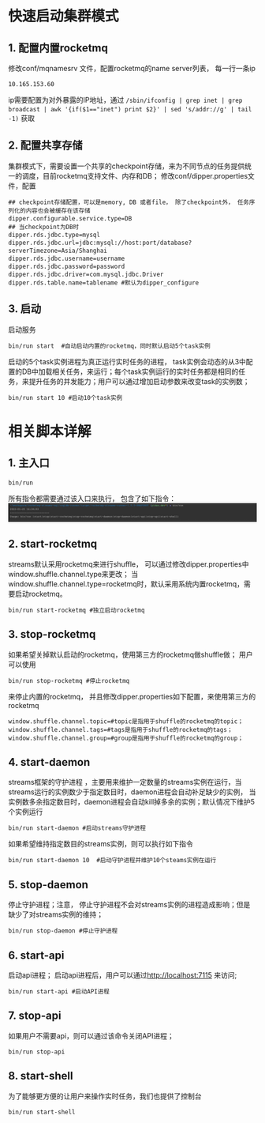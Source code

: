 # 快速启动集群模式

## 1. 配置内置rocketmq

修改conf/mqnamesrv 文件，配置rocketmq的name server列表， 每一行一条ip

```shell
10.165.153.60
```

ip需要配置为对外暴露的IP地址，通过 `/sbin/ifconfig | grep inet | grep broadcast | awk '{if($1=="inet") print $2}' | sed 's/addr://g' | tail -1)`
获取

## 2. 配置共享存储

集群模式下，需要设置一个共享的checkpoint存储，来为不同节点的任务提供统一的调度，目前rocketmq支持文件、内存和DB；
修改conf/dipper.properties文件，配置

```properties
## checkpoint存储配置，可以是memory, DB 或者file， 除了checkpoint外， 任务序列化的内容也会被缓存在该存储
dipper.configurable.service.type=DB
## 当checkpoint为DB时
dipper.rds.jdbc.type=mysql
dipper.rds.jdbc.url=jdbc:mysql://host:port/database?serverTimezone=Asia/Shanghai
dipper.rds.jdbc.username=username
dipper.rds.jdbc.password=password
dipper.rds.jdbc.driver=com.mysql.jdbc.Driver
dipper.rds.table.name=tablename #默认为dipper_configure
```

## 3. 启动

启动服务

```shell
bin/run start  #自动启动内置的rocketmq，同时默认启动5个task实例
```

启动的5个task实例进程为真正运行实时任务的进程，
task实例会动态的从3中配置的DB中加载相关任务，来运行；每个task实例运行的实时任务都是相同的任务，来提升任务的并发能力；用户可以通过增加启动参数来改变task的实例数；

```shell
bin/run start 10 #启动10个task实例
```

# 相关脚本详解

## 1. 主入口

```shell
bin/run
```

所有指令都需要通过该入口来执行， 包含了如下指令：
![img_2.png](img_2.png)

## 2. start-rocketmq

streams默认采用rocketmq来进行shuffle， 可以通过修改dipper.properties中 window.shuffle.channel.type来更改；
当window.shuffle.channel.type=rocketmq时，默认采用系统内置rocketmq，需要启动rocketmq。

```shell
bin/run start-rocketmq #独立启动rocketmq
```

## 3. stop-rocketmq

如果希望关掉默认启动的rocketmq，使用第三方的rocketmq做shuffle做； 用户可以使用

```shell
bin/run stop-rocketmq #停止rocketmq
```

来停止内置的rocketmq， 并且修改dipper.properties如下配置，来使用第三方的rocketmq

```properties
window.shuffle.channel.topic=#topic是指用于shuffle的rocketmq的topic；
window.shuffle.channel.tags=#tags是指用于shuffle的rocketmq的tags；
window.shuffle.channel.group=#group是指用于shuffle的rocketmq的group；
```

## 4. start-daemon

streams框架的守护进程 ，主要用来维护一定数量的streams实例在运行，当streams运行的实例数少于指定数目时，daemon进程会自动补足缺少的实例，
当实例数多余指定数目时，daemon进程会自动kill掉多余的实例；默认情况下维护5个实例运行

```shell
bin/run start-daemon #启动streams守护进程
```

如果希望维持指定数目的streams实例，则可以执行如下指令

```shell
bin/run start-daemon 10  #启动守护进程并维护10个steams实例在运行
```

## 5. stop-daemon

停止守护进程；注意， 停止守护进程不会对streams实例的进程造成影响；但是缺少了对streams实例的维持；

```shell
bin/run stop-daemon #停止守护进程
```

## 6. start-api

启动api进程； 启动api进程后，用户可以通过[http://localhost:7115](http://localhost:7115) 来访问;

```shell
bin/run start-api #启动API进程
```

## 7. stop-api

如果用户不需要api，则可以通过该命令关闭API进程；

```shell
bin/run stop-api
```

## 8. start-shell

为了能够更方便的让用户来操作实时任务，我们也提供了控制台

```shell
bin/run start-shell
```
